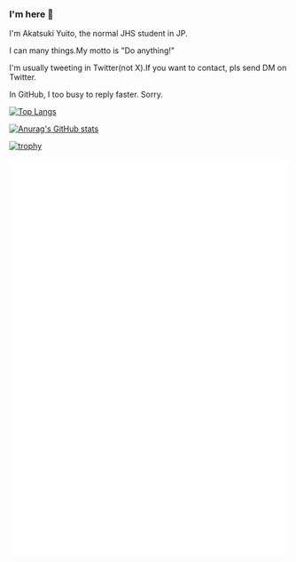 ### I'm here 👋

I'm Akatsuki Yuito, the normal JHS student in JP.

I can many things.My motto is "Do anything!"

I'm usually tweeting in Twitter(not X).If you want to contact, pls send DM on Twitter.

In GitHub, I too busy to reply faster. Sorry.

[![Top Langs](https://github-readme-stats.vercel.app/api/top-langs/?username=yuito-it&layout=compact&theme=gruvbox)](https://github.com/anuraghazra/github-readme-stats)

[![Anurag's GitHub stats](https://github-readme-stats.vercel.app/api?username=yuito-it&theme=gruvbox)](https://github.com/anuraghazra/github-readme-stats)

[![trophy](https://github-profile-trophy.vercel.app/?username=yuito-it)](https://github.com/ryo-ma/github-profile-trophy)

![Metrix](./github-metrics.svg)
